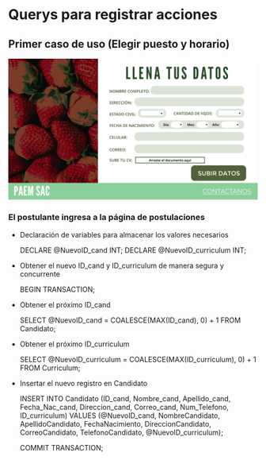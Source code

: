 # Querys para registrar acciones
## Primer caso de uso (Elegir puesto y horario)
![alt text](../Entregable3/Front/Reclutamientoparte2.png)
### El postulante ingresa a la página de postulaciones
- Declaración de variables para almacenar los valores necesarios

    DECLARE @NuevoID_cand INT;
    DECLARE @NuevoID_curriculum INT;

- Obtener el nuevo ID_cand y ID_curriculum de manera segura y concurrente
    
    BEGIN TRANSACTION;

- Obtener el próximo ID_cand
    
    SELECT @NuevoID_cand = COALESCE(MAX(ID_cand), 0) + 1 FROM Candidato;

- Obtener el próximo ID_curriculum

    SELECT @NuevoID_curriculum = COALESCE(MAX(ID_curriculum), 0) + 1 FROM Curriculum;

- Insertar el nuevo registro en Candidato
    
    INSERT INTO Candidato (ID_cand, Nombre_cand, Apellido_cand, Fecha_Nac_cand, Direccion_cand, Correo_cand, Num_Telefono, ID_curriculum) 
    VALUES (@NuevoID_cand, NombreCandidato, ApellidoCandidato, FechaNacimiento, DireccionCandidato, CorreoCandidato, TelefonoCandidato, @NuevoID_curriculum);

    COMMIT TRANSACTION;
